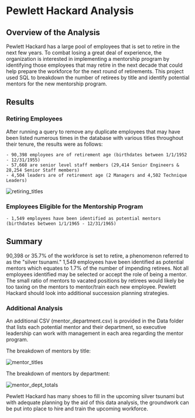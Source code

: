 # Pewlett Hackard Analysis

## Overview of the Analysis

Pewlett Hackard has a large pool of employees that is set to retire in the next few years.  To combat losing a great deal of experience, the organization is interested in implementing a mentorship program by identifying those employees that may retire in the next decade that could help prepare the workforce for the next round of retirements.  This project used SQL to breakdown the number of retirees by title and identify potential mentors for the new mentorship program.

## Results

### Retiring Employees

After running a query to remove any duplicate employees that may have been listed numerous times in the database with various titles throughout their tenure, the results were as follows:

    - 90,398 employees are of retirement age (birthdates between 1/1/1952 - 12/31/1955)
    - 57,668 are senior level staff members (29,414 Senior Engineers & 28,254 Senior Staff members)
    - 4,504 leaders are of retirement age (2 Managers and 4,502 Technique Leaders) 

![retiring_titles](https://user-images.githubusercontent.com/90982811/141699542-988dea62-23d1-490b-a75a-3da8afccd21b.png)

### Employees Eligible for the Mentorship Program

    - 1,549 employees have been identified as potential mentors (birthdates between 1/1/1965 - 12/31/1965)

## Summary

90,398 or 35.7% of the workforce is set to retire, a phenomenon referred to as the "silver tsunami."  1,549 employees have been identified as potential mentors which equates to 1.7% of the number of impending retirees.  Not all employees identified may be selected or accept the role of being a mentor.  The small ratio of mentors to vacated positions by retirees would likely be too taxing on the mentors to mentor/train each new employee.  Pewlett Hackard should look into additional succession planning strategies.

### Additional Analysis

An additional CSV (mentor_department.csv) is provided in the Data folder that lists each potential mentor and their department, so executive leadership can work with management in each area regarding the mentor program.

The breakdown of mentors by title:

![mentor_titles](https://user-images.githubusercontent.com/90982811/141699551-7c689d89-f5ab-4b7b-a5c7-2e6e38065603.png)

The breakdown of mentors by department:

![mentor_dept_totals](https://user-images.githubusercontent.com/90982811/141699556-082eceb0-c5fe-41f9-94f0-8c1edf7ccb50.png)

Pewlett Hackard has many shoes to fill in the upcoming silver tsunami but with adequate planning by the aid of this data analysis, the groundwork can be put into place to hire and train the upcoming workforce.
